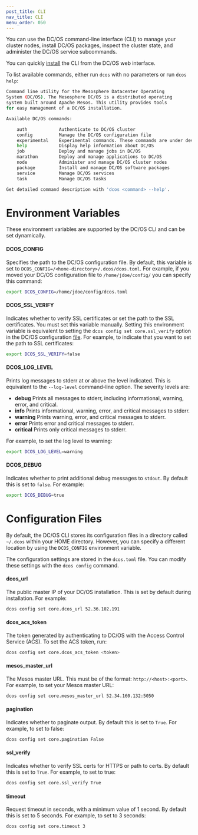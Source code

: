 ```yaml
---
post_title: CLI
nav_title: CLI
menu_order: 050
---
```


You can use the DC/OS command-line interface (CLI) to manage your cluster nodes, install DC/OS packages, inspect the cluster state, and administer the DC/OS service subcommands. 

You can quickly [install](/docs/1.9/cli/install) the CLI from the DC/OS web interface.

To list available commands, either run `dcos` with no parameters or run `dcos help`:

```bash
Command line utility for the Mesosphere Datacenter Operating
System (DC/OS). The Mesosphere DC/OS is a distributed operating
system built around Apache Mesos. This utility provides tools
for easy management of a DC/OS installation.

Available DC/OS commands:

	auth           	Authenticate to DC/OS cluster
	config         	Manage the DC/OS configuration file
	experimental   	Experimental commands. These commands are under development and are subject to change
	help           	Display help information about DC/OS
	job            	Deploy and manage jobs in DC/OS
	marathon       	Deploy and manage applications to DC/OS
	node           	Administer and manage DC/OS cluster nodes
	package        	Install and manage DC/OS software packages
	service        	Manage DC/OS services
	task           	Manage DC/OS tasks

Get detailed command description with 'dcos <command> --help'.
```
 
# Environment Variables

These environment variables are supported by the DC/OS CLI and can be set dynamically.

#### DCOS_CONFIG
Specifies the path to the DC/OS configuration file. By default, this variable is set to `DCOS_CONFIG=/<home-directory>/.dcos/dcos.toml`. For example, if you moved your DC/OS configuration file to `/home/jdoe/config/` you can specify this command:

```bash
export DCOS_CONFIG=/home/jdoe/config/dcos.toml
```
    
#### DCOS_SSL_VERIFY
Indicates whether to verify SSL certificates or set the path to the SSL certificates. You must set this variable manually. Setting this environment variable is equivalent to setting the `dcos config set core.ssl_verify` option in the DC/OS configuration [file](#configuration-files). For example, to indicate that you want to set the path to SSL certificates:

```bash
export DCOS_SSL_VERIFY=false
```

#### DCOS_LOG_LEVEL 
Prints log messages to stderr at or above the level indicated. This is equivalent to the `--log-level` command-line option. The severity levels are:

*   **debug** Prints all messages to stderr, including informational, warning, error, and critical.
*   **info** Prints informational, warning, error, and critical messages to stderr.
*   **warning** Prints warning, error, and critical messages to stderr.
*   **error** Prints error and critical messages to stderr.
*   **critical** Prints only critical messages to stderr.

For example, to set the log level to warning:

```bash
export DCOS_LOG_LEVEL=warning
```

#### DCOS_DEBUG 
Indicates whether to print additional debug messages to `stdout`. By default this is set to `false`. For example:

```bash
export DCOS_DEBUG=true
``` 

# <a name="configuration-files"></a>Configuration Files

By default, the DC/OS CLI stores its configuration files in a directory called `~/.dcos` within your HOME directory. However, you can specify a different location by using the `DCOS_CONFIG` environment variable.

The configuration settings are stored in the `dcos.toml` file. You can modify these settings with the `dcos config` command.

#### dcos_url
The public master IP of your DC/OS installation. This is set by default during installation. For example:

```bash
dcos config set core.dcos_url 52.36.102.191
```

#### dcos_acs_token
The token generated by authenticating to DC/OS with the Access Control Service (ACS). To set the ACS token, run:

```bash
dcos config set core.dcos_acs_token <token>
```    

#### mesos_master_url
The Mesos master URL. This must be of the format: `http://<host>:<port>`. For example, to set your Mesos master URL:

```bash
dcos config set core.mesos_master_url 52.34.160.132:5050
```

#### pagination
Indicates whether to paginate output. By default this is set to `True`. For example, to set to false:

```bash
dcos config set core.pagination False
``` 
 
#### ssl_verify
Indicates whether to verify SSL certs for HTTPS or path to certs. By default this is set to `True`. For example, to set to true:

```bash
dcos config set core.ssl_verify True
```

#### timeout
Request timeout in seconds, with a minimum value of 1 second. By default this is set to 5 seconds. For example, to set to 3 seconds:

```bash
dcos config set core.timeout 3
```